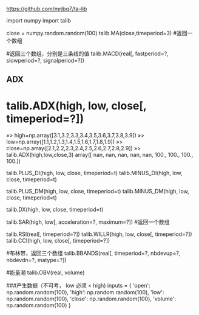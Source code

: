 https://github.com/mrjbq7/ta-lib

import numpy
import talib

close = numpy.random.random(100)
  talib.MA(close,timeperiod=3) #返回一个数组

#返回三个数组，分别是三条线的值
talib.MACD(real[, fastperiod=?, slowperiod=?, signalperiod=?]) 

## ADX

# talib.ADX(high, low, close[, timeperiod=?])

  »> high=np.array([3.1,3.2,3.3,3.4,3.5,3.6,3.7,3.8,3.9])
  »> low=np.array([1.1,1.2,1.3,1.4,1.5,1.6,1.7,1.8,1.9])
  »> close=np.array([2.1,2.2,2.3,2.4,2.5,2.6,2.7,2.8,2.9])
  »> talib.ADX(high,low,close,3)
array([  nan,   nan,   nan,   nan,   nan,  100.,  100.,  100.,  100.])

  talib.PLUS_DI(high, low, close, timeperiod=t)
  talib.MINUS_DI(high, low, close, timeperiod=t)

  talib.PLUS_DM(high, low, close, timeperiod=t)
  talib.MINUS_DM(high, low, close, timeperiod=t)

talib.DX(high, low, close, timeperiod=t)


  talib.SAR(high, low[, acceleration=?, maximum=?]) #返回一个数组

  talib.RSI(real[, timeperiod=?])
  talib.WILLR(high, low, close[, timeperiod=?])
talib.CCI(high, low, close[, timeperiod=?])

#布林带，返回三个数组
talib.BBANDS(real[, timeperiod=?, nbdevup=?, nbdevdn=?, matype=?])

#能量潮
talib.OBV(real, volume)




###产生数据（不可考， low 必须 < high)
  inputs = {
    'open': np.random.random(100),
    'high': np.random.random(100),
    'low': np.random.random(100),
    'close': np.random.random(100),
    'volume': np.random.random(100)
  }

